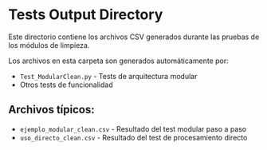 # Tests Output Directory

Este directorio contiene los archivos CSV generados durante las pruebas de los módulos de limpieza.

Los archivos en esta carpeta son generados automáticamente por:
- `Test_ModularClean.py` - Tests de arquitectura modular
- Otros tests de funcionalidad

## Archivos típicos:
- `ejemplo_modular_clean.csv` - Resultado del test modular paso a paso
- `uso_directo_clean.csv` - Resultado del test de procesamiento directo
